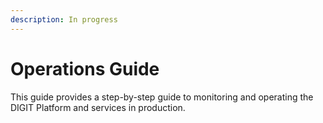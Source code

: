 ```yaml
---
description: In progress
---
```


# Operations Guide

This guide provides a step-by-step guide to monitoring and operating the DIGIT Platform and services in production.

